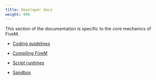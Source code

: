 ```yaml
---
title: Developer docs
weight: 900
---
```


This section of the documentation is specific to the core mechanics of FiveM.

- [Coding guidelines](/docs/developers/coding-guidelines)

- [Compiling FiveM](/docs/developers/compiling-fivem)

- [Script runtimes](/docs/developers/script-runtimes)

- [Sandbox](/docs/developers/sandbox)